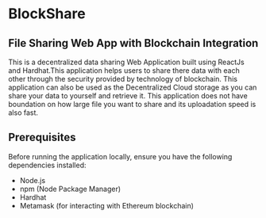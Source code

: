 # BlockShare
## File Sharing Web App with Blockchain Integration

This is a decentralized data sharing Web Application built using ReactJs and Hardhat.This application helps users to share there data with each other through the security provided by technology of blockchain. This application can also be used as the Decentralized Cloud storage as you can share your data to yourself and retrieve it. This application does not have boundation on how large file you want to share and its uploadation speed is also fast.

## Prerequisites

Before running the application locally, ensure you have the following dependencies installed:

- Node.js
- npm (Node Package Manager)
- Hardhat
- Metamask (for interacting with Ethereum blockchain)
